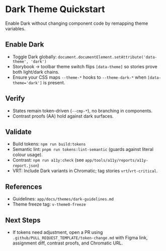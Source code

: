 # Dark Theme Quickstart

Enable Dark without changing component code by remapping theme variables.

## Enable Dark
- Toggle Dark globally: `document.documentElement.setAttribute('data-theme', 'dark')`
- Storybook → toolbar theme switch flips `[data-theme]` so stories prove both light/dark chains.
- Ensure your CSS maps `--theme-*` hooks to `--theme-dark-*` when `[data-theme='dark']` is present.

## Verify
- States remain token-driven (`--cmp-*`), no branching in components.
- Contrast proofs (AA) hold against dark surfaces.

## Validate
- Build tokens: `npm run build:tokens`
- Semantic lint: `pnpm run tokens:lint-semantic` (guards against literal colour usage).
- Contrast: `npm run a11y:check` (see `app/tools/a11y/reports/a11y-report.json`)
- VRT: Include Dark variants in Chromatic; tag stories `vrt`/`vrt-critical`.

## References
- Guidelines: `app/docs/themes/dark-guidelines.md`
- Theme freeze tag: `v-theme0-freeze`

## Next Steps
- If tokens need adjustment, open a PR using `.github/PULL_REQUEST_TEMPLATE/token-change.md` with Figma link, assignment diff, contrast proofs, and Chromatic URL.
